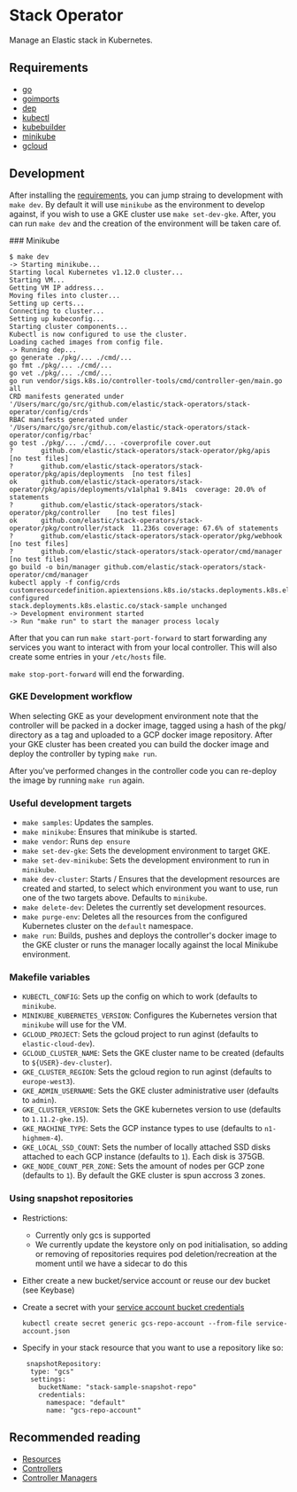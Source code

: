 # Stack Operator

Manage an Elastic stack in Kubernetes.

## Requirements

* [go](https://golang.org/dl/)
* [goimports](https://godoc.org/golang.org/x/tools/cmd/goimports)
* [dep](https://github.com/golang/dep)
* [kubectl](https://kubernetes.io/docs/tasks/tools/install-kubectl/)
* [kubebuilder](https://github.com/kubernetes-sigs/kubebuilder)
* [minikube](https://kubernetes.io/docs/tasks/tools/install-minikube/)
* [gcloud](https://cloud.google.com/sdk/gcloud/)

## Development

After installing the [requirements](#requirements), you can jump straing to development with `make dev`.
By default it will use `minikube` as the environment to develop against, if you wish to use a GKE cluster use
`make set-dev-gke`. After, you can run `make dev` and the creation of the environment will be taken care of.

### Minikube

```console
$ make dev
-> Starting minikube...
Starting local Kubernetes v1.12.0 cluster...
Starting VM...
Getting VM IP address...
Moving files into cluster...
Setting up certs...
Connecting to cluster...
Setting up kubeconfig...
Starting cluster components...
Kubectl is now configured to use the cluster.
Loading cached images from config file.
-> Running dep...
go generate ./pkg/... ./cmd/...
go fmt ./pkg/... ./cmd/...
go vet ./pkg/... ./cmd/...
go run vendor/sigs.k8s.io/controller-tools/cmd/controller-gen/main.go all
CRD manifests generated under '/Users/marc/go/src/github.com/elastic/stack-operators/stack-operator/config/crds'
RBAC manifests generated under '/Users/marc/go/src/github.com/elastic/stack-operators/stack-operator/config/rbac'
go test ./pkg/... ./cmd/... -coverprofile cover.out
?   	github.com/elastic/stack-operators/stack-operator/pkg/apis	[no test files]
?   	github.com/elastic/stack-operators/stack-operator/pkg/apis/deployments	[no test files]
ok  	github.com/elastic/stack-operators/stack-operator/pkg/apis/deployments/v1alpha1	9.841s	coverage: 20.0% of statements
?   	github.com/elastic/stack-operators/stack-operator/pkg/controller	[no test files]
ok  	github.com/elastic/stack-operators/stack-operator/pkg/controller/stack	11.236s	coverage: 67.6% of statements
?   	github.com/elastic/stack-operators/stack-operator/pkg/webhook	[no test files]
?   	github.com/elastic/stack-operators/stack-operator/cmd/manager	[no test files]
go build -o bin/manager github.com/elastic/stack-operators/stack-operator/cmd/manager
kubectl apply -f config/crds
customresourcedefinition.apiextensions.k8s.io/stacks.deployments.k8s.elastic.co configured
stack.deployments.k8s.elastic.co/stack-sample unchanged
-> Development environment started
-> Run "make run" to start the manager process localy
```

After that you can run `make start-port-forward` to start forwarding any services you want to interact with from your local controller. This will also create some entries in your `/etc/hosts` file.

`make stop-port-forward` will end the forwarding. 

### GKE Development workflow

When selecting GKE as your development environment note that the controller will be packed in a docker image,
tagged using a hash of the pkg/ directory as a tag and uploaded to a GCP docker image repository. After your GKE
cluster has been created you can build the docker image and deploy the controller by typing `make run`.

After you've performed changes in the controller code you can re-deploy the image by running `make run` again.

### Useful development targets

* `make samples`: Updates the samples.
* `make minikube`: Ensures that minikube is started.
* `make vendor`: Runs `dep ensure`
* `make set-dev-gke`: Sets the development environment to target GKE.
* `make set-dev-minikube`: Sets the development environment to run in `minikube`.
* `make dev-cluster`: Starts / Ensures that the development resources are created and started, to select which environment you want to use, run one of the two targets above. Defaults to `minikube`.
* `make delete-dev`: Deletes the currently set development resources.
* `make purge-env`: Deletes all the resources from the configured Kubernetes cluster on the `default` namespace.
* `make run`: Builds, pushes and deploys the controller's docker image to the GKE cluster or runs the manager locally against the local Minikube environment.



### Makefile variables

* `KUBECTL_CONFIG`: Sets up the config on which to work (defaults to `minikube`.
* `MINIKUBE_KUBERNETES_VERSION`: Configures the Kubernetes version that `minikube` will use for the VM.
* `GCLOUD_PROJECT`: Sets the gcloud project to run aginst (defaults to `elastic-cloud-dev`).
* `GCLOUD_CLUSTER_NAME`: Sets the GKE cluster name to be created (defaults to `${USER}-dev-cluster`).
* `GKE_CLUSTER_REGION`: Sets the gcloud region to run aginst (defaults to `europe-west3`).
* `GKE_ADMIN_USERNAME`: Sets the GKE cluster administrative user (defaults to `admin`).
* `GKE_CLUSTER_VERSION`: Sets the GKE kubernetes version to use (defaults to `1.11.2-gke.15`).
* `GKE_MACHINE_TYPE`: Sets the GCP instance types to use (defaults to `n1-highmem-4`).
* `GKE_LOCAL_SSD_COUNT`: Sets the number of locally attached SSD disks attached to each GCP instance (defaults to `1`). Each disk is 375GB.
* `GKE_NODE_COUNT_PER_ZONE`: Sets the amount of nodes per GCP zone (defaults to `1`). By default the GKE cluster is spun accross 3 zones.

### Using snapshot repositories

* Restrictions:
    * Currently only gcs is supported
    * We currently update the keystore only on pod initialisation, so adding or removing of repositories requires pod deletion/recreation at the moment until we have a sidecar to do this
* Either create a new bucket/service account or reuse our dev bucket (see Keybase)
* Create a secret with your [service account bucket credentials](https://www.elastic.co/guide/en/elasticsearch/plugins/master/repository-gcs-usage.html#repository-gcs-using-service-account)

     `kubectl create secret generic gcs-repo-account --from-file service-account.json`

* Specify in your stack resource that you want to use a repository like so:

    ```
     snapshotRepository:
      type: "gcs"
      settings:
        bucketName: "stack-sample-snapshot-repo"
        credentials:
          namespace: "default"
          name: "gcs-repo-account"
    ```
   

## Recommended reading

* [Resources](https://book.kubebuilder.io/basics/what_is_a_resource.html)
* [Controllers](https://book.kubebuilder.io/basics/what_is_a_controller.html)
* [Controller Managers](https://book.kubebuilder.io/basics/what_is_the_controller_manager.html)
